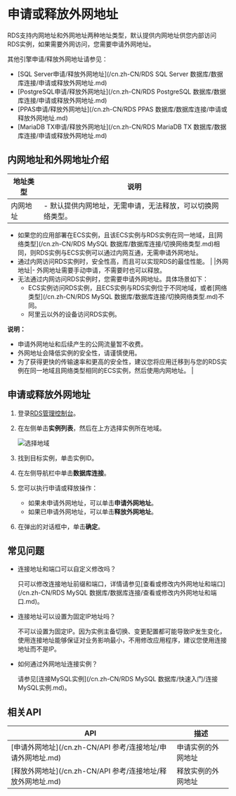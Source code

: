 # 申请或释放外网地址

RDS支持内网地址和外网地址两种地址类型，默认提供内网地址供您内部访问RDS实例，如果需要外网访问，您需要申请外网地址。

其他引擎申请/释放外网地址请参见：

-   [SQL Server申请/释放外网地址](/cn.zh-CN/RDS SQL Server 数据库/数据库连接/申请或释放外网地址.md)
-   [PostgreSQL申请/释放外网地址](/cn.zh-CN/RDS PostgreSQL 数据库/数据库连接/申请或释放外网地址.md)
-   [PPAS申请/释放外网地址](/cn.zh-CN/RDS PPAS 数据库/数据库连接/申请或释放外网地址.md)
-   [MariaDB TX申请/释放外网地址](/cn.zh-CN/RDS MariaDB TX 数据库/数据库连接/申请或释放外网地址.md)

## 内网地址和外网地址介绍

|地址类型|说明|
|----|--|
|内网地址|-   默认提供内网地址，无需申请，无法释放，可以切换网络类型。
-   如果您的应用部署在ECS实例，且该ECS实例与RDS实例在同一地域，且[网络类型](/cn.zh-CN/RDS MySQL 数据库/数据库连接/切换网络类型.md)相同，则RDS实例与ECS实例可以通过内网互通，无需申请外网地址。
-   通过内网访问RDS实例时，安全性高，而且可以实现RDS的最佳性能。 |
|外网地址|-   外网地址需要手动申请，不需要时也可以释放。
-   无法通过内网访问RDS实例时，您需要申请外网地址。具体场景如下：
    -   ECS实例访问RDS实例，且ECS实例与RDS实例位于不同地域，或者[网络类型](/cn.zh-CN/RDS MySQL 数据库/数据库连接/切换网络类型.md)不同。
    -   阿里云以外的设备访问RDS实例。

**说明：**

-   申请外网地址和后续产生的公网流量暂不收费。
-   外网地址会降低实例的安全性，请谨慎使用。
-   为了获得更快的传输速率和更高的安全性，建议您将应用迁移到与您的RDS实例在同一地域且网络类型相同的ECS实例，然后使用内网地址。 |

## 申请或释放外网地址

1.  登录[RDS管理控制台](https://rds.console.aliyun.com/)。

2.  在左侧单击**实例列表**，然后在上方选择实例所在地域。

    ![选择地域](https://static-aliyun-doc.oss-accelerate.aliyuncs.com/assets/img/zh-CN/3074469951/p36543.png)

3.  找到目标实例，单击实例ID。

4.  在左侧导航栏中单击**数据库连接**。

5.  您可以执行申请或释放操作：

    -   如果未申请外网地址，可以单击**申请外网地址**。
    -   如果已申请外网地址，可以单击**释放外网地址**。
6.  在弹出的对话框中，单击**确定**。


## 常见问题

-   连接地址和端口可以自定义修改吗？

    只可以修改连接地址前缀和端口，详情请参见[查看或修改内外网地址和端口](/cn.zh-CN/RDS MySQL 数据库/数据库连接/查看或修改内外网地址和端口.md)。

-   连接地址可以设置为固定IP地址吗？

    不可以设置为固定IP。因为实例主备切换、变更配置都可能导致IP发生变化，使用连接地址能够保证对业务影响最小，不用修改应用程序，建议您使用连接地址而不是IP。

-   如何通过外网地址连接实例？

    请参见[连接MySQL实例](/cn.zh-CN/RDS MySQL 数据库/快速入门/连接MySQL实例.md)。


## 相关API

|API|描述|
|---|--|
|[申请外网地址](/cn.zh-CN/API 参考/连接地址/申请外网地址.md)|申请实例的外网地址|
|[释放外网地址](/cn.zh-CN/API 参考/连接地址/释放外网地址.md)|释放实例的外网地址|

